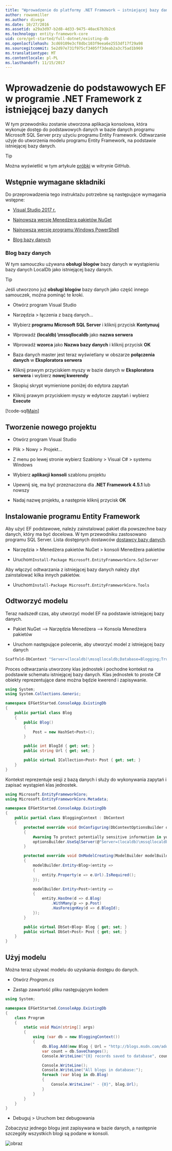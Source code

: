 ```yaml
---
title: "Wprowadzenie do platformy .NET Framework — istniejącej bazy danych — EF Core"
author: rowanmiller
ms.author: divega
ms.date: 10/27/2016
ms.assetid: a29a3d97-b2d8-4d33-9475-40ac67b3b2c6
ms.technology: entity-framework-core
uid: core/get-started/full-dotnet/existing-db
ms.openlocfilehash: 3cd69109e3cf8dbc103f9eea6e2553df17f29a98
ms.sourcegitcommit: 5e2d97e731f975cf3405ff3deab2a3c75ad1b969
ms.translationtype: MT
ms.contentlocale: pl-PL
ms.lasthandoff: 11/15/2017
---
```

# <a name="getting-started-with-ef-core-on-net-framework-with-an-existing-database"></a>Wprowadzenie do podstawowych EF w programie .NET Framework z istniejącej bazy danych

W tym przewodniku zostanie utworzona aplikacja konsolowa, która wykonuje dostęp do podstawowych danych w bazie danych programu Microsoft SQL Server przy użyciu programu Entity Framework. Odtwarzanie użyje do utworzenia modelu programu Entity Framework, na podstawie istniejącej bazy danych.

> [!TIP]  
> Można wyświetlić w tym artykule [próbki](https://github.com/aspnet/EntityFramework.Docs/tree/master/samples/core/GetStarted/FullNet/ConsoleApp.ExistingDb) w witrynie GitHub.

## <a name="prerequisites"></a>Wstępnie wymagane składniki

Do przeprowadzenia tego instruktażu potrzebne są następujące wymagania wstępne:

* [Visual Studio 2017 r.](https://www.visualstudio.com/downloads/)

* [Najnowszą wersję Menedżera pakietów NuGet](https://dist.nuget.org/index.html)

* [Najnowszą wersję programu Windows PowerShell](https://docs.microsoft.com/powershell/scripting/setup/installing-windows-powershell)

* [Blog bazy danych](#blogging-database)

### <a name="blogging-database"></a>Blog bazy danych

W tym samouczku używana **obsługi blogów** bazy danych w wystąpieniu bazy danych LocalDb jako istniejącej bazy danych.

> [!TIP]  
> Jeśli utworzono już **obsługi blogów** bazy danych jako część innego samouczek, można pominąć te kroki.

* Otwórz program Visual Studio

* Narzędzia > łączenia z bazą danych...

* Wybierz **programu Microsoft SQL Server** i kliknij przycisk **Kontynuuj**

* Wprowadź **(localdb) \mssqllocaldb** jako **nazwa serwera**

* Wprowadź **wzorca** jako **Nazwa bazy danych** i kliknij przycisk **OK**

* Baza danych master jest teraz wyświetlany w obszarze **połączenia danych** w **Eksploratora serwera**

* Kliknij prawym przyciskiem myszy w bazie danych w **Eksploratora serwera** i wybierz **nowej kwerendy**

* Skopiuj skrypt wymienione poniżej do edytora zapytań

* Kliknij prawym przyciskiem myszy w edytorze zapytań i wybierz **Execute**

[!code-sql[Main](../_shared/create-blogging-database-script.sql)]

## <a name="create-a-new-project"></a>Tworzenie nowego projektu

* Otwórz program Visual Studio

* Plik > Nowy > Projekt...

* Z menu po lewej stronie wybierz Szablony > Visual C# > systemu Windows

* Wybierz **aplikacji konsoli** szablonu projektu

* Upewnij się, ma być przeznaczona dla **.NET Framework 4.5.1** lub nowszy

* Nadaj nazwę projektu, a następnie kliknij przycisk **OK**

## <a name="install-entity-framework"></a>Instalowanie programu Entity Framework

Aby użyć EF podstawowe, należy zainstalować pakiet dla powszechne bazy danych, który ma być docelowa. W tym przewodniku zastosowano programu SQL Server. Lista dostępnych dostawców [dostawcy bazy danych](../../providers/index.md).

* Narzędzia > Menedżera pakietów NuGet > konsoli Menedżera pakietów

* Uruchom`Install-Package Microsoft.EntityFrameworkCore.SqlServer`

Aby włączyć odtwarzania z istniejącej bazy danych należy zbyt zainstalować kilka innych pakietów.

* Uruchom`Install-Package Microsoft.EntityFrameworkCore.Tools`

## <a name="reverse-engineer-your-model"></a>Odtworzyć modelu

Teraz nadszedł czas, aby utworzyć model EF na podstawie istniejącej bazy danych.

* Pakiet NuGet –> Narzędzia Menedżera –> Konsola Menedżera pakietów

* Uruchom następujące polecenie, aby utworzyć model z istniejącej bazy danych

``` powershell
Scaffold-DbContext "Server=(localdb)\mssqllocaldb;Database=Blogging;Trusted_Connection=True;" Microsoft.EntityFrameworkCore.SqlServer
```

Proces odtwarzania utworzony klas jednostek i pochodne kontekst na podstawie schematu istniejącej bazy danych. Klas jednostek to proste C# obiekty reprezentujące dane można będzie kwerend i zapisywanie.

<!-- [!code-csharp[Main](samples/core/GetStarted/FullNet/ConsoleApp.ExistingDb/Blog.cs)] -->
``` csharp
using System;
using System.Collections.Generic;

namespace EFGetStarted.ConsoleApp.ExistingDb
{
    public partial class Blog
    {
        public Blog()
        {
            Post = new HashSet<Post>();
        }

        public int BlogId { get; set; }
        public string Url { get; set; }

        public virtual ICollection<Post> Post { get; set; }
    }
}
```

Kontekst reprezentuje sesji z bazą danych i służy do wykonywania zapytań i zapisać wystąpień klas jednostek.

<!-- [!code-csharp[Main](samples/core/GetStarted/FullNet/ConsoleApp.ExistingDb/BloggingContext.cs)] -->
``` csharp
using Microsoft.EntityFrameworkCore;
using Microsoft.EntityFrameworkCore.Metadata;

namespace EFGetStarted.ConsoleApp.ExistingDb
{
    public partial class BloggingContext : DbContext
    {
        protected override void OnConfiguring(DbContextOptionsBuilder optionsBuilder)
        {
            #warning To protect potentially sensitive information in your connection string, you should move it out of source code. See http://go.microsoft.com/fwlink/?LinkId=723263 for guidance on storing connection strings.
            optionsBuilder.UseSqlServer(@"Server=(localdb)\mssqllocaldb;Database=Blogging;Trusted_Connection=True;");
        }

        protected override void OnModelCreating(ModelBuilder modelBuilder)
        {
            modelBuilder.Entity<Blog>(entity =>
            {
                entity.Property(e => e.Url).IsRequired();
            });

            modelBuilder.Entity<Post>(entity =>
            {
                entity.HasOne(d => d.Blog)
                    .WithMany(p => p.Post)
                    .HasForeignKey(d => d.BlogId);
            });
        }

        public virtual DbSet<Blog> Blog { get; set; }
        public virtual DbSet<Post> Post { get; set; }
    }
}
```

## <a name="use-your-model"></a>Użyj modelu

Można teraz używać modelu do uzyskania dostępu do danych.

* Otwórz *Program.cs*

* Zastąp zawartość pliku następującym kodem

<!-- [!code-csharp[Main](samples/core/GetStarted/FullNet/ConsoleApp.ExistingDb/Program.cs)] -->
``` csharp
using System;

namespace EFGetStarted.ConsoleApp.ExistingDb
{
    class Program
    {
        static void Main(string[] args)
        {
            using (var db = new BloggingContext())
            {
                db.Blog.Add(new Blog { Url = "http://blogs.msdn.com/adonet" });
                var count = db.SaveChanges();
                Console.WriteLine("{0} records saved to database", count);

                Console.WriteLine();
                Console.WriteLine("All blogs in database:");
                foreach (var blog in db.Blog)
                {
                    Console.WriteLine(" - {0}", blog.Url);
                }
            }
        }
    }
}
```

* Debuguj > Uruchom bez debugowania

Zobaczysz jednego blogu jest zapisywana w bazie danych, a następnie szczegóły wszystkich blogi są podane w konsoli.

![obraz](_static/output-existing-db.png)
